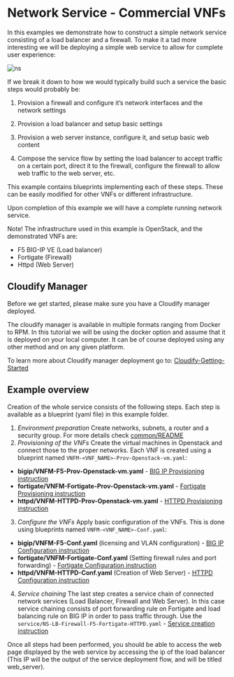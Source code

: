 # Network Service - Commercial VNFs

In this examples we demonstrate how to construct a simple network service consisting of a load balancer and a firewall. To make it a tad more interesting we will be deploying a simple web service to allow for complete user experience:

![ns](https://user-images.githubusercontent.com/30900001/52050834-12889e00-2552-11e9-9a68-452e92cc7014.png)

If we break it down to how we would typically build such a service the basic steps would probably be:

1. Provision a firewall and configure it’s network interfaces and the network settings

2. Provision a load balancer and setup basic settings

3. Provision a web server instance, configure it, and setup basic web content

4. Compose the service flow by setting the load balancer to accept traffic on a certain port, direct it to the firewall, configure the firewall to allow web traffic to the web server, etc.

This example contains blueprints implementing each of these steps. These can be easily modified for other VNFs or different infrastructure.

Upon completion of this example we will have a complete running network service.

Note!    The infrastructure used in this example is OpenStack, and the demonstrated VNFs are:
* F5 BIG-IP VE (Load balancer)
* Fortigate (Firewall)
* Httpd (Web Server)

## Cloudify Manager

Before we get started, please make sure you have a Cloudify manager deployed.

The cloudify manager is available in multiple formats ranging from Docker to RPM. In this tutorial we will be using the docker option and assume that it is deployed on your local computer. It can be of course deployed using any other method and on any given platform.

To learn more about Cloudify manager deployment go to: [Cloudify-Getting-Started](https://cloudify.co/download/)

## Example overview

Creation of the whole service consists of the following steps. Each step is available as a blueprint (yaml file) in this example folder.

1. *Environment preparation*
Create networks, subnets, a router and a security group. For more details check [common/README](common/README.md)
2. *Provisioning of the VNFs*
Create the virtual machines in Openstack and connect those to the proper networks.
Each VNF is created using a blueprint named ``VNFM-<VNF_NAME>-Prov-Openstack-vm.yaml``:
* **bigip/VNFM-F5-Prov-Openstack-vm.yaml** - [BIG IP Provisioning instruction](bigip/README.md##Provisioning)
* **fortigate/VNFM-Fortigate-Prov-Openstack-vm.yaml** - [Fortigate Provisioning instruction](fortigate/README.md##Provisioning)
* **httpd/VNFM-HTTPD-Prov-Openstack-vm.yaml** - [HTTPD Provisioning instruction](httpd/README.md##Provisioning)
3. *Configure the VNFs*
Apply basic configuration of the VNFs. This is done using blueprints named ``VNFM-<VNF_NAME>-Conf.yaml``:
* **bigip/VNFM-F5-Conf.yaml** (licensing and VLAN configuration) - [BIG IP Configuration instruction](bigip/README.md##Configuration)
* **fortigate/VNFM-Fortigate-Conf.yaml** (Setting firewall rules and port forwarding) - [Fortigate Configuration instruction](fortigate/README.md##Configuration)
* **httpd/VNFM-HTTPD-Conf.yaml** (Creation of Web Server) - [HTTPD Configuration instruction](httpd/README.md##Configuration)
4. *Service chaining*
The last step creates a service chain of connected network services (Load Balancer, Firewall and Web Server). In this case service chaining consists of port forwarding rule on Fortigate and load balancing rule on BIG IP in order to pass traffic through.
Use the ``service/NS-LB-Firewall-F5-Fortigate-HTTPD.yaml`` - [Service creation instruction](service/README.md)

Once all steps had been performed, you should be able to access the web page displayed by the web service by accessing the ip of the load balancer (This IP will be the output of the service deployment flow, and will be titled web_server).
